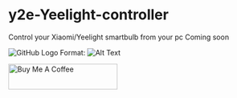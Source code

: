 # y2e-Yeelight-controller
Control your Xiaomi/Yeelight smartbulb from your pc
Coming soon

![GitHub Logo](/https://brockdeveloper.github.io/img/spirits/y2eSpirit.png)
Format: ![Alt Text](url)

<a href="https://www.buymeacoffee.com/brockdev" target="_blank"><img src="https://cdn.buymeacoffee.com/buttons/lato-orange.png" alt="Buy Me A Coffee" style="height: 51px !important;width: 217px !important;" ></a>
